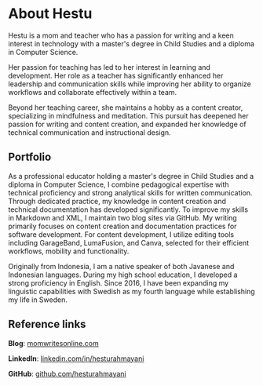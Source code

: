 # About Hestu 
Hestu is a mom and teacher who has a passion for writing and a keen interest in technology  with a master's degree in Child Studies and a diploma in Computer Science.

Her passion for teaching has led to her interest in learning and development. Her role as a teacher has significantly enhanced her leadership and communication skills while improving her ability to organize workflows and collaborate effectively within a team.

Beyond her teaching career, she maintains a hobby as a content creator, specializing in mindfulness and meditation. This pursuit has deepened her passion for writing and content creation, and expanded her knowledge of technical communication and instructional design.

## Portfolio
As a professional educator holding a master's degree in Child Studies and a diploma in Computer Science, I combine pedagogical expertise with technical proficiency and strong analytical skills for written communication. Through dedicated practice, my knowledge in content creation and technical documentation has developed significantly. To improve my skills in Markdown and XML, I maintain two blog sites via GitHub. My writing primarily focuses on content creation and documentation practices for software development. For content development, I utilize editing tools including GarageBand, LumaFusion, and Canva, selected for their efficient workflows, mobility and functionality.

Originally from Indonesia, I am a native speaker of both Javanese and Indonesian languages. During my high school education, I developed a strong proficiency in English. Since 2016, I have been expanding my linguistic capabilities with Swedish as my fourth language while establishing my life in Sweden.

## Reference links
**Blog**: [momwritesonline.com](https://momwritesonline.github.io)

**LinkedIn**: [linkedin.com/in/hesturahmayani](https://linkedin.com/in/hesturahmayani)

**GitHub**: [github.com/hesturahmayani](https://github.com/hesturahmayani)
